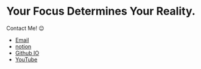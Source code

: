 # Your Focus Determines Your Reality.

Contact Me! 😉
- [Email](chrisredwood123@gmail.com)
- [notion](https://pioneer-redwood.notion.site/PioneerRedwood-2f6cccbb10c54313853ea4763d735576) 
- [Github IO](https://pioneerredwood.github.io/)
- [YouTube](https://www.youtube.com/channel/UCgyhJc8KaissJToBFf8lbnw)
